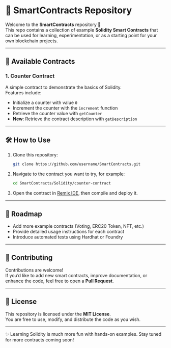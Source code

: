 # 🧩 SmartContracts Repository

Welcome to the **SmartContracts** repository 🎉  
This repo contains a collection of example **Solidity Smart Contracts** that can be used for learning, experimentation, or as a starting point for your own blockchain projects.  

---

## 🚀 Available Contracts

### 1. Counter Contract
A simple contract to demonstrate the basics of Solidity.  
Features include:
- Initialize a counter with value `0`
- Increment the counter with the `increment` function
- Retrieve the counter value with `getCounter`
- **New**: Retrieve the contract description with `getDescription`

---

## 🛠 How to Use
1. Clone this repository:
   ```bash
   git clone https://github.com/username/SmartContracts.git
   ```
2. Navigate to the contract you want to try, for example:
   ```bash
   cd SmartContracts/Solidity/counter-contract
   ```
3. Open the contract in [Remix IDE](https://remix.ethereum.org/), then compile and deploy it.  

---

## 📌 Roadmap
- Add more example contracts (Voting, ERC20 Token, NFT, etc.)  
- Provide detailed usage instructions for each contract  
- Introduce automated tests using Hardhat or Foundry  

---

## 🤝 Contributing
Contributions are welcome!  
If you’d like to add new smart contracts, improve documentation, or enhance the code, feel free to open a **Pull Request**.  

---

## 📜 License
This repository is licensed under the **MIT License**.  
You are free to use, modify, and distribute the code as you wish.  

---

✨ Learning Solidity is much more fun with hands-on examples. Stay tuned for more contracts coming soon!
